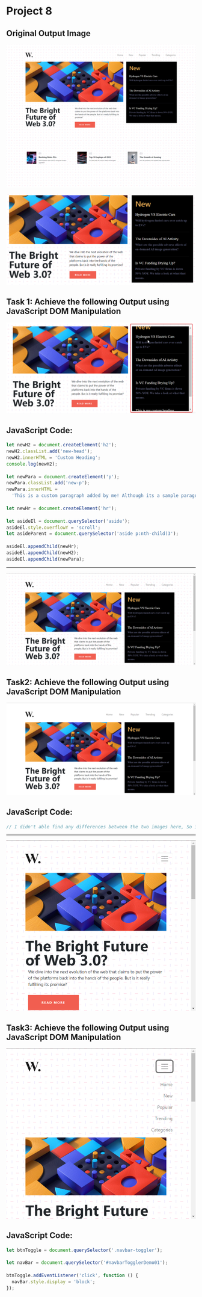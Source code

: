 # Project 8

## Original Output Image

![Original Output Image](./original%20output%20image.png)

![Task 1 Image](./ass8.1-before.png)

## Task 1: Achieve the following Output using JavaScript DOM Manipulation

![Task 1 Image](./ass8.1-after.png)

## JavaScript Code:

```js
let newH2 = document.createElement('h2');
newH2.classList.add('new-head');
newH2.innerHTML = 'Custom Heading';
console.log(newH2);

let newPara = document.createElement('p');
newPara.classList.add('new-p');
newPara.innerHTML =
  'This is a custom paragraph added by me! Although its a sample paragraph';

let newHr = document.createElement('hr');

let asideEl = document.querySelector('aside');
asideEl.style.overflowY = 'scroll';
let asideParent = document.querySelector('aside p:nth-child(3');

asideEl.appendChild(newHr);
asideEl.appendChild(newH2);
asideEl.appendChild(newPara);
```

---

![Task 2 Image](./ass8.2-before.png)

## Task2: Achieve the following Output using JavaScript DOM Manipulation

![Task 2 Image](./ass8.2-after.png)

## JavaScript Code:

```js
// I didn't able find any differences between the two images here, So i'm going to leave it as it is atleat for now. If I would be able to find the differencec in future, then I will update the code here
```

---

![Task 3 Image](./ass8.3-before.png)

## Task3: Achieve the following Output using JavaScript DOM Manipulation

![Task 3 Image](./ass8.3-after.png)

## JavaScript Code:

```js
let btnToggle = document.querySelector('.navbar-toggler');

let navBar = document.querySelector('#navbarTogglerDemo01');

btnToggle.addEventListener('click', function () {
  navBar.style.display = 'block';
});
```